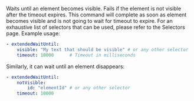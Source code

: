 Waits until an element becomes visible. Fails if the element is not visible after the timeout expires. This command will complete as soon as element becomes visible and is not going to wait for timeout to expire. 
For an exhaustive list of selectors that can be used, please refer to the Selectors page.
Example usage:
```yaml
- extendedWaitUntil:
    visible: "My text that should be visible" # or any other selector
    timeout: 10000      # Timeout in milliseconds
```
Similarly, it can wait until an element disappears:
```yaml
- extendedWaitUntil:
    notVisible: 
        id: "elementId" # or any other selector
    timeout: 10000
```